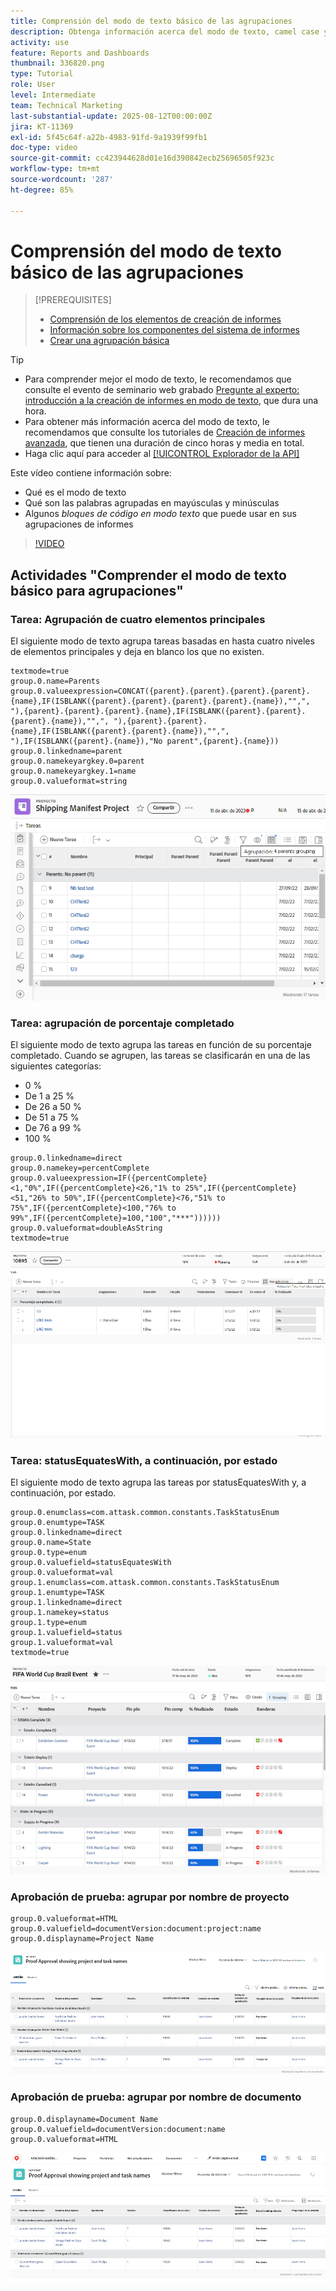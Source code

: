 ```yaml
---
title: Comprensión del modo de texto básico de las agrupaciones
description: Obtenga información acerca del modo de texto, camel case y algunos modos de texto básicos que puede utilizar en las agrupaciones de informes en Workfront.
activity: use
feature: Reports and Dashboards
thumbnail: 336820.png
type: Tutorial
role: User
level: Intermediate
team: Technical Marketing
last-substantial-update: 2025-08-12T00:00:00Z
jira: KT-11369
exl-id: 5f45c64f-a22b-4983-91fd-9a1939f99fb1
doc-type: video
source-git-commit: cc423944628d01e16d390842ecb25696505f923c
workflow-type: tm+mt
source-wordcount: '287'
ht-degree: 85%

---
```


# Comprensión del modo de texto básico de las agrupaciones

>[!PREREQUISITES]
>
>* [Comprensión de los elementos de creación de informes](https://experienceleague.adobe.com/docs/workfront-learn/tutorials-workfront/reporting/basic-reporting/create-a-task-report.html?lang=es)
>* [Información sobre los componentes del sistema de informes](https://experienceleague.adobe.com/docs/workfront-learn/tutorials-workfront/reporting/basic-reporting/reporting-components.html?lang=es)
>* [Crear una agrupación básica](https://experienceleague.adobe.com/docs/workfront-learn/tutorials-workfront/reporting/basic-reporting/create-a-basic-grouping.html?lang=es)


>[!TIP]
>
>* Para comprender mejor el modo de texto, le recomendamos que consulte el evento de seminario web grabado [Pregunte al experto: introducción a la creación de informes en modo de texto](https://experienceleague.adobe.com/en/docs/events/classics/reporting-and-dashboards/introduction-to-text-mode-reporting), que dura una hora.
>* Para obtener más información acerca del modo de texto, le recomendamos que consulte los tutoriales de [Creación de informes avanzada](https://experienceleague.adobe.com/docs/workfront-learn/tutorials-workfront/reporting/advanced-reporting/welcome-to-advanced-reporting.html?lang=es), que tienen una duración de cinco horas y media en total.
>* Haga clic aquí para acceder al [[!UICONTROL Explorador de la API]](https://developer.adobe.com/workfront/api-explorer/)

Este vídeo contiene información sobre:

* Qué es el modo de texto
* Qué son las palabras agrupadas en mayúsculas y minúsculas
* Algunos _bloques de código en modo texto_ que puede usar en sus agrupaciones de informes

>[!VIDEO](https://video.tv.adobe.com/v/3470784/?captions=spa&quality=12&learn=on&enablevpops=0)

## Actividades &quot;Comprender el modo de texto básico para agrupaciones&quot;

### Tarea: Agrupación de cuatro elementos principales

El siguiente modo de texto agrupa tareas basadas en hasta cuatro niveles de elementos principales y deja en blanco los que no existen.

```
textmode=true
group.0.name=Parents
group.0.valueexpression=CONCAT({parent}.{parent}.{parent}.{parent}.{name},IF(ISBLANK({parent}.{parent}.{parent}.{parent}.{name}),"",", "),{parent}.{parent}.{parent}.{name},IF(ISBLANK({parent}.{parent}.{parent}.{name}),"",", "),{parent}.{parent}.{name},IF(ISBLANK({parent}.{parent}.{name}),"",", "),IF(ISBLANK({parent}.{name}),"No parent",{parent}.{name}))
group.0.linkedname=parent
group.0.namekeyargkey.0=parent
group.0.namekeyargkey.1=name
group.0.valueformat=string
```

![Una imagen de pantalla que muestra las tareas del proyecto agrupadas por cuatro elementos principales](assets/4-parents-grouping.png)


### Tarea: agrupación de porcentaje completado

El siguiente modo de texto agrupa las tareas en función de su porcentaje completado. Cuando se agrupen, las tareas se clasificarán en una de las siguientes categorías:

* 0 %
* De 1 a 25 %
* De 26 a 50 %
* De 51 a 75 %
* De 76 a 99 %
* 100 %

```
group.0.linkedname=direct
group.0.namekey=percentComplete
group.0.valueexpression=IF({percentComplete}<1,"0%",IF({percentComplete}<26,"1% to 25%",IF({percentComplete}<51,"26% to 50%",IF({percentComplete}<76,"51% to 75%",IF({percentComplete}<100,"76% to 99%",IF({percentComplete}=100,"100","***"))))))
group.0.valueformat=doubleAsString
textmode=true
```

![Una imagen de pantalla que muestra las tareas del proyecto agrupadas por porcentaje completado](assets/percent-complete-grouping.png)

### Tarea: statusEquatesWith, a continuación, por estado

El siguiente modo de texto agrupa las tareas por statusEquatesWith y, a continuación, por estado.

```
group.0.enumclass=com.attask.common.constants.TaskStatusEnum
group.0.enumtype=TASK
group.0.linkedname=direct
group.0.name=State
group.0.type=enum
group.0.valuefield=statusEquatesWith
group.0.valueformat=val
group.1.enumclass=com.attask.common.constants.TaskStatusEnum
group.1.enumtype=TASK
group.1.linkedname=direct
group.1.namekey=status
group.1.type=enum
group.1.valuefield=status
group.1.valueformat=val
textmode=true
```

![Una imagen de pantalla que muestra las tareas del proyecto agrupadas por statusEquatesWith](assets/status-equates-with.png)


### Aprobación de prueba: agrupar por nombre de proyecto

```
group.0.valueformat=HTML
group.0.valuefield=documentVersion:document:project:name
group.0.displayname=Project Name
```

![Una imagen de pantalla que muestra las aprobaciones de prueba agrupadas por nombre de proyecto](assets/proof-approvals-grouped-by-project-name.png)


### Aprobación de prueba: agrupar por nombre de documento

```
group.0.displayname=Document Name
group.0.valuefield=documentVersion:document:name
group.0.valueformat=HTML
```

![Una imagen de pantalla que muestra las aprobaciones de prueba agrupadas por nombre de proyecto](assets/proof-approvals-grouped-by-doc-name.png)

